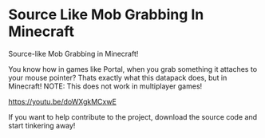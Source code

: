 # Source Like Mob Grabbing In Minecraft
Source-like Mob Grabbing in Minecraft!

You know how in games like Portal, when you grab something it attaches to your mouse pointer? Thats exactly what this datapack does, but in Minecraft!
NOTE: This does not work in multiplayer games!

https://youtu.be/doWXgkMCxwE

If you want to help contribute to the project, download the source code and start tinkering away!
